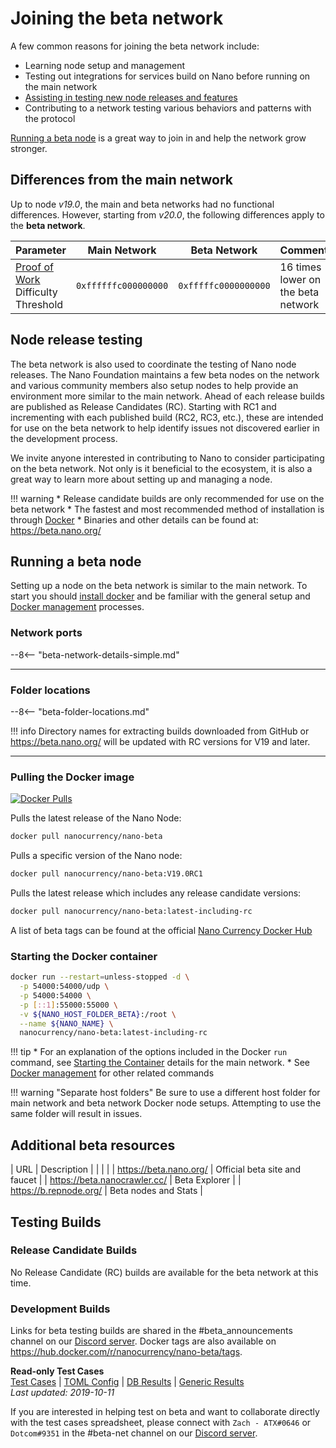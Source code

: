 # Joining the beta network

A few common reasons for joining the beta network include:

* Learning node setup and management
* Testing out integrations for services build on Nano before running on the main network
* [Assisting in testing new node releases and features](#node-release-testing)
* Contributing to a network testing various behaviors and patterns with the protocol

[Running a beta node](#running-a-beta-node) is a great way to join in and help the network grow stronger.

## Differences from the main network

Up to node *v19.0*, the main and beta networks had no functional differences. However, starting from *v20.0*, the following differences apply to the **beta network**.

| Parameter | Main Network | Beta Network | Comment |
|-----------|--------------|--------------|---------|
| [Proof of Work](/integration-guides/the-basics/#proof-of-work) Difficulty Threshold | `0xffffffc000000000` | `0xfffffc0000000000` | 16 times lower on the beta network |


## Node release testing
The beta network is also used to coordinate the testing of Nano node releases. The Nano Foundation maintains a few beta nodes on the network and various community members also setup nodes to help provide an environment more similar to the main network. Ahead of each release builds are published as Release Candidates (RC). Starting with RC1 and incrementing with each published build (RC2, RC3, etc.), these are intended for use on the beta network to help identify issues not discovered earlier in the development process.

We invite anyone interested in contributing to Nano to consider participating on the beta network. Not only is it beneficial to the ecosystem, it is also a great way to learn more about setting up and managing a node.

!!! warning
	* Release candidate builds are only recommended for use on the beta network
	* The fastest and most recommended method of installation is through [Docker](#running-a-beta-node)
	* Binaries and other details can be found at: https://beta.nano.org/

## Running a beta node

Setting up a node on the beta network is similar to the main network. To start you should [install docker](/running-a-node/node-setup/#installing-docker) and be familiar with the general setup and [Docker management](/running-a-node/docker-management/) processes.

### Network ports

--8<-- "beta-network-details-simple.md"

___

### Folder locations

--8<-- "beta-folder-locations.md"

!!! info
	Directory names for extracting builds downloaded from GitHub or https://beta.nano.org/ will be updated with RC versions for V19 and later.

---

### Pulling the Docker image
[![Docker Pulls](https://img.shields.io/docker/pulls/nanocurrency/nano.svg)](https://hub.docker.com/r/nanocurrency/nano-beta)

Pulls the latest release of the Nano Node:
```bash
docker pull nanocurrency/nano-beta
```

Pulls a specific version of the Nano node:
```bash
docker pull nanocurrency/nano-beta:V19.0RC1
```

Pulls the latest release which includes any release candidate versions:
```bash
docker pull nanocurrency/nano-beta:latest-including-rc
```

A list of beta tags can be found at the official [Nano Currency Docker Hub](https://hub.docker.com/r/nanocurrency/nano-beta/tags)

### Starting the Docker container

```bash
docker run --restart=unless-stopped -d \
  -p 54000:54000/udp \
  -p 54000:54000 \
  -p [::1]:55000:55000 \
  -v ${NANO_HOST_FOLDER_BETA}:/root \
  --name ${NANO_NAME} \
  nanocurrency/nano-beta:latest-including-rc
```

!!! tip
	* For an explanation of the options included in the Docker `run` command, see [Starting the Container](/running-a-node/docker-management/#starting) details for the main network.
	* See [Docker management](/running-a-node/docker-management/) for other related commands

!!! warning "Separate host folders"
	Be sure to use a different host folder for main network and beta network Docker node setups. Attempting to use the same folder will result in issues.

## Additional beta resources

| URL                                     | Description |
|                                         |             |
| https://beta.nano.org/                  | Official beta site and faucet |
| https://beta.nanocrawler.cc/            | Beta Explorer |
| https://b.repnode.org/                  | Beta nodes and Stats |

## Testing Builds

### Release Candidate Builds
No Release Candidate (RC) builds are available for the beta network at this time.

### Development Builds
Links for beta testing builds are shared in the #beta_announcements channel on our [Discord server](https://chat.nano.org). Docker tags are also available on https://hub.docker.com/r/nanocurrency/nano-beta/tags.

**Read-only Test Cases**  
[Test Cases](/testcases/Cases.html)  |  [TOML Config](/testcases/TOML%20Config.html)  |  [DB Results](/testcases/DB%20results.html)  | [Generic Results](/testcases/Generic%20results.html)  
_Last updated: 2019-10-11_

If you are interested in helping test on beta and want to collaborate directly with the test cases spreadsheet, please connect with `Zach - ATX#0646` or `Dotcom#9351` in the #beta-net channel on our [Discord server](https://chat.nano.org).